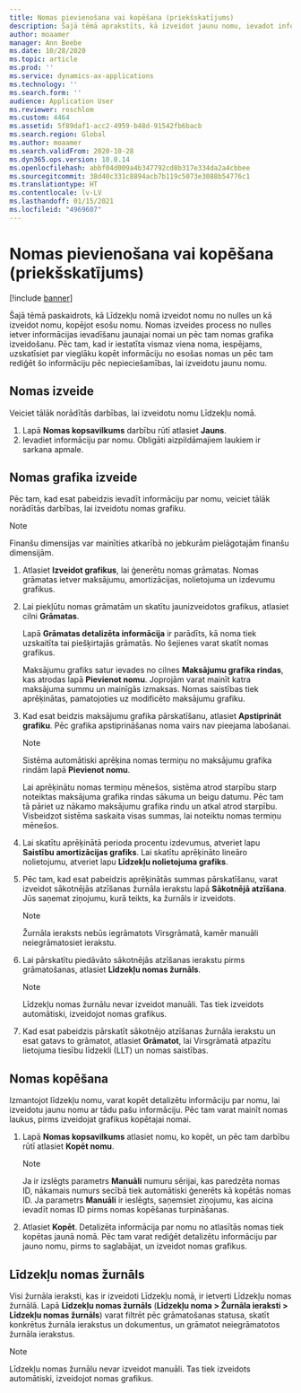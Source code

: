 ```yaml
---
title: Nomas pievienošana vai kopēšana (priekšskatījums)
description: Šajā tēmā aprakstīts, kā izveidot jaunu nomu, ievadot informāciju par to Līdzekļa nomā vai kopējot informāciju no esošas nomas.
author: moaamer
manager: Ann Beebe
ms.date: 10/28/2020
ms.topic: article
ms.prod: ''
ms.service: dynamics-ax-applications
ms.technology: ''
ms.search.form: ''
audience: Application User
ms.reviewer: roschlom
ms.custom: 4464
ms.assetid: 5f89daf1-acc2-4959-b48d-91542fb6bacb
ms.search.region: Global
ms.author: moaamer
ms.search.validFrom: 2020-10-28
ms.dyn365.ops.version: 10.0.14
ms.openlocfilehash: abbf04d009a4b347792cd8b317e334da2a4cbbee
ms.sourcegitcommit: 38d40c331c8894acb7b119c5073e3088b54776c1
ms.translationtype: HT
ms.contentlocale: lv-LV
ms.lasthandoff: 01/15/2021
ms.locfileid: "4969607"
---
```

# <a name="add-or-copy-leases-preview"></a>Nomas pievienošana vai kopēšana (priekšskatījums)

[!include [banner](../includes/banner.md)]

Šajā tēmā paskaidrots, kā Līdzekļu nomā izveidot nomu no nulles un kā izveidot nomu, kopējot esošu nomu. Nomas izveides process no nulles ietver informācijas ievadīšanu jaunajai nomai un pēc tam nomas grafika izveidošanu. Pēc tam, kad ir iestatīta vismaz viena noma, iespējams, uzskatīsiet par vieglāku kopēt informāciju no esošas nomas un pēc tam rediģēt šo informāciju pēc nepieciešamības, lai izveidotu jaunu nomu.

## <a name="create-a-lease"></a>Nomas izveide

Veiciet tālāk norādītās darbības, lai izveidotu nomu Līdzekļu nomā.

1. Lapā **Nomas kopsavilkums** darbību rūtī atlasiet **Jauns**.
2. Ievadiet informāciju par nomu. Obligāti aizpildāmajiem laukiem ir sarkana apmale.

## <a name="create-a-lease-schedule"></a>Nomas grafika izveide

Pēc tam, kad esat pabeidzis ievadīt informāciju par nomu, veiciet tālāk norādītās darbības, lai izveidotu nomas grafiku.

> [!NOTE]
> Finanšu dimensijas var mainīties atkarībā no jebkurām pielāgotajām finanšu dimensijām.

1. Atlasiet **Izveidot grafikus**, lai ģenerētu nomas grāmatas. Nomas grāmatas ietver maksājumu, amortizācijas, nolietojuma un izdevumu grafikus.
2. Lai piekļūtu nomas grāmatām un skatītu jaunizveidotos grafikus, atlasiet cilni **Grāmatas**.

    Lapā **Grāmatas detalizēta informācija** ir parādīts, kā noma tiek uzskaitīta tai piešķirtajās grāmatās. No šejienes varat skatīt nomas grafikus.

    Maksājumu grafiks satur ievades no cilnes **Maksājumu grafika rindas**, kas atrodas lapā **Pievienot nomu**. Joprojām varat mainīt katra maksājuma summu un mainīgās izmaksas. Nomas saistības tiek aprēķinātas, pamatojoties uz modificēto maksājumu grafiku.

4. Kad esat beidzis maksājumu grafika pārskatīšanu, atlasiet **Apstiprināt grafiku**. Pēc grafika apstiprināšanas noma vairs nav pieejama labošanai.

    > [!NOTE]
    > Sistēma automātiski aprēķina nomas termiņu no maksājumu grafika rindām lapā **Pievienot nomu**.
    >
    > Lai aprēķinātu nomas termiņu mēnešos, sistēma atrod starpību starp noteiktas maksājuma grafika rindas sākuma un beigu datumu. Pēc tam tā pāriet uz nākamo maksājumu grafika rindu un atkal atrod starpību. Visbeidzot sistēma saskaita visas summas, lai noteiktu nomas termiņu mēnešos.

5. Lai skatītu aprēķinātā perioda procentu izdevumus, atveriet lapu **Saistību amortizācijas grafiks**. Lai skatītu aprēķināto lineāro nolietojumu, atveriet lapu **Līdzekļu nolietojuma grafiks**.
6. Pēc tam, kad esat pabeidzis aprēķinātās summas pārskatīšanu, varat izveidot sākotnējās atzīšanas žurnāla ierakstu lapā **Sākotnējā atzīšana**. Jūs saņemat ziņojumu, kurā teikts, ka žurnāls ir izveidots.

    > [!NOTE]
    > Žurnāla ieraksts nebūs iegrāmatots Virsgrāmatā, kamēr manuāli neiegrāmatosiet ierakstu.

7. Lai pārskatītu piedāvāto sākotnējās atzīšanas ierakstu pirms grāmatošanas, atlasiet **Līdzekļu nomas žurnāls**.

    > [!NOTE]
    > Līdzekļu nomas žurnālu nevar izveidot manuāli. Tas tiek izveidots automātiski, izveidojot nomas grafikus.

8. Kad esat pabeidzis pārskatīt sākotnējo atzīšanas žurnāla ierakstu un esat gatavs to grāmatot, atlasiet **Grāmatot**, lai Virsgrāmatā atpazītu lietojuma tiesību līdzekli (LLT) un nomas saistības.

## <a name="copy-a-lease"></a>Nomas kopēšana

Izmantojot līdzekļu nomu, varat kopēt detalizētu informāciju par nomu, lai izveidotu jaunu nomu ar tādu pašu informāciju. Pēc tam varat mainīt nomas laukus, pirms izveidojat grafikus kopētajai nomai.

1. Lapā **Nomas kopsavilkums** atlasiet nomu, ko kopēt, un pēc tam darbību rūtī atlasiet **Kopēt nomu**.

    > [!NOTE]
    > Ja ir izslēgts parametrs **Manuāli** numuru sērijai, kas paredzēta nomas ID, nākamais numurs secībā tiek automātiski ģenerēts kā kopētās nomas ID. Ja parametrs **Manuāli** ir ieslēgts, saņemsiet ziņojumu, kas aicina ievadīt nomas ID pirms nomas kopēšanas turpināšanas.

2. Atlasiet **Kopēt**. Detalizēta informācija par nomu no atlasītās nomas tiek kopētas jaunā nomā. Pēc tam varat rediģēt detalizētu informāciju par jauno nomu, pirms to saglabājat, un izveidot nomas grafikus.

## <a name="asset-leasing-journal"></a>Līdzekļu nomas žurnāls

Visi žurnāla ieraksti, kas ir izveidoti Līdzekļu nomā, ir ietverti Līdzekļu nomas žurnālā. Lapā **Līdzekļu nomas žurnāls** (**Līdzekļu noma \> Žurnāla ieraksti \> Līdzekļu nomas žurnāls**) varat filtrēt pēc grāmatošanas statusa, skatīt konkrētus žurnāla ierakstus un dokumentus, un grāmatot neiegrāmatotos žurnāla ierakstus.

> [!NOTE]
> Līdzekļu nomas žurnālu nevar izveidot manuāli. Tas tiek izveidots automātiski, izveidojot nomas grafikus.

